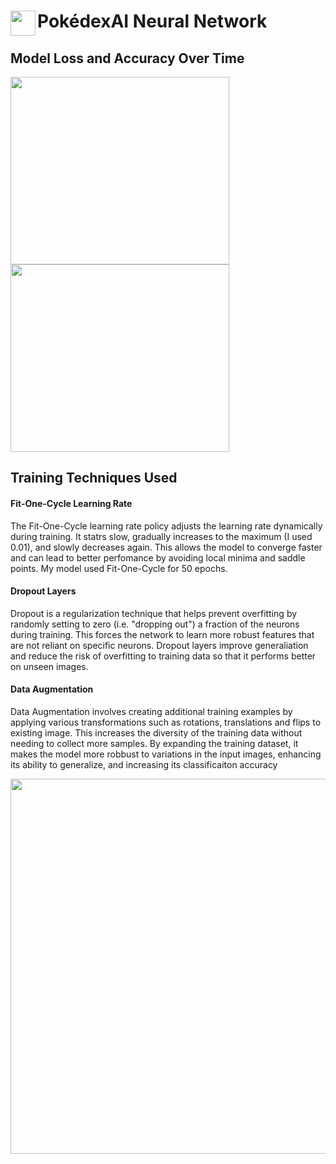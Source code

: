 <span align="left">
  <img src="https://cdn-icons-png.flaticon.com/512/6461/6461928.png" width=40 height=40 align="left">
  <h1 align="left">PokédexAI Neural Network</h1>
</span>

## Model Loss and Accuracy Over Time

<img src="https://github.com/user-attachments/assets/f6437b6d-4bb1-4af3-8c68-091737e30ee1" width=350 height=300>
<img src="https://github.com/user-attachments/assets/71975d5b-4a79-4b50-8093-b08efc76be8d" width=350 height=300>


## Training Techniques Used

<div>
  <p>
    <h4>Fit-One-Cycle Learning Rate</h4> 
    The Fit-One-Cycle learning rate policy adjusts the learning rate dynamically during training. It statrs slow, gradually increases to the maximum (I used 0.01), and slowly decreases again.
    This allows the model to converge faster and can lead to better perfomance by avoiding local minima and saddle points. My model used Fit-One-Cycle for 50 epochs.
  </p>
  <p>
    <h4>Dropout Layers</h4> 
     Dropout is a regularization technique that helps prevent overfitting by randomly setting to zero (i.e. "dropping out") a fraction of the neurons during training. This forces the network to learn more robust
     features that are not reliant on specific neurons. Dropout layers improve generaliation and reduce the risk of overfitting to training data so that it performs better on unseen images.
  </p>
  <p>
    <h4>Data Augmentation</h4>
    Data Augmentation involves creating additional training examples by applying various transformations such as rotations, translations and flips to existing image. This increases the diversity of the training data
    without needing to collect more samples. By expanding the training dataset, it makes the model more robbust to variations in the input images, enhancing its ability to generalize, and increasing its classificaiton accuracy
  </p>
</div>


<img src="https://github.com/user-attachments/assets/6983d675-12b1-4000-b943-ff6dc8b6bc07" width=600/>
